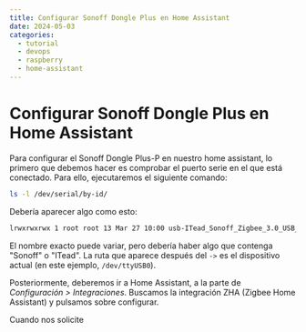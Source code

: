 ```yaml
---
title: Configurar Sonoff Dongle Plus en Home Assistant
date: 2024-05-03
categories:
  - tutorial
  - devops
  - raspberry
  - home-assistant
---
```

# Configurar Sonoff Dongle Plus en Home Assistant

Para configurar el Sonoff Dongle Plus-P en nuestro home assistant, lo primero que debemos hacer es comprobar el puerto serie en el que está conectado. Para ello, ejecutaremos el siguiente comando:

```bash
ls -l /dev/serial/by-id/
```

Debería aparecer algo como esto:

```bash
lrwxrwxrwx 1 root root 13 Mar 27 10:00 usb-ITead_Sonoff_Zigbee_3.0_USB_Dongle_Plus_1234567890-if00-port0 -> ../../ttyUSB0
```

El nombre exacto puede variar, pero debería haber algo que contenga "Sonoff" o "ITead". La ruta que aparece después del `->` es el dispositivo actual (en este ejemplo, `/dev/ttyUSB0`).

Posteriormente, deberemos ir a Home Assistant, a la parte de *Configuración > Integraciones*. Buscamos la integración ZHA (Zigbee Home Assistant) y pulsamos sobre configurar.

Cuando nos solicite 
